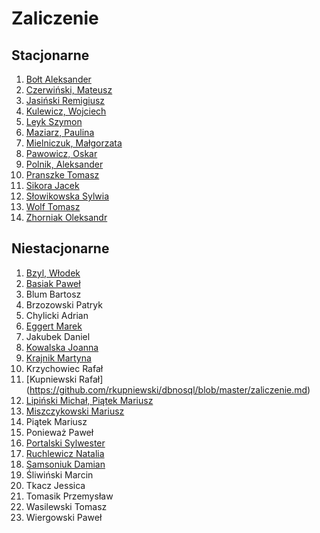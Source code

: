 # Zaliczenie


## Stacjonarne

1. [Bołt Aleksander](https://github.com/alexandder/nosql-zal)
1. [Czerwiński, Mateusz](https://github.com/mtczerwinski/red-nosql)
1. [Jasiński Remigiusz](https://github.com/rjasinski/nosql)
1. [Kulewicz, Wojciech](https://github.com/wkulewicz/nosql.wk)
1. [Leyk Szymon](https://github.com/leyas/NoSQL)
1. [Maziarz, Paulina](https://github.com/pmaziarz/solutions-nosql)
1. [Mielniczuk, Małgorzata](https://github.com/Gosiamek/NoSQL.git)
1. [Pawowicz, Oskar](https://github.com/Oski91/no_sql.git)
1. [Polnik, Aleksander](https://github.com/mralexx/nosql)
1. [Pranszke Tomasz](https://github.com/tpranszke/nosql)
1. [Sikora Jacek](https://github.com/jaresh/nosql)
1. [Słowikowska Sylwia](https://github.com/sslowikowska/nosql)
1. [Wolf Tomasz](https://github.com/tomaszwolf/nosql)
1. [Zhorniak Oleksandr](https://github.com/zh0ra/nosql)


## Niestacjonarne

1. [Bzyl, Włodek](https://github.com/egzamin/solutions)
1. [Basiak Paweł](https://github.com/pbasiak/pbnosql)
1. Blum Bartosz
1. Brzozowski Patryk
1. Chylicki Adrian
1. [Eggert Marek](https://github.com/Marek4f/nosql)
1. Jakubek Daniel
1. [Kowalska Joanna](https://github.com/jkowalska/nosql)
1. [Krajnik Martyna](https://github.com/mkrajnik/nosql)
1. Krzychowiec Rafał
1. [Kupniewski Rafał] (https://github.com/rkupniewski/dbnosql/blob/master/zaliczenie.md)
1. [Lipiński Michał, Piątek Mariusz](https://github.com/mlipinski2/nosql_zaliczenie)
1. [Miszczykowski Mariusz](https://github.com/miszczyk/noSQL/blob/master/README.md)
1. Piątek Mariusz
1. Ponieważ Paweł
1. [Portalski Sylwester](https://github.com/sportalski/nosql)
1. [Ruchlewicz Natalia](https://github.com/nruchlewicz/NoSQL)
1. [Samsoniuk Damian](https://github.com/dsamsoniuk/NoSQL)
1. Śliwiński Marcin
1. Tkacz Jessica
1. Tomasik Przemysław
1. Wasilewski Tomasz
1. Wiergowski Paweł
